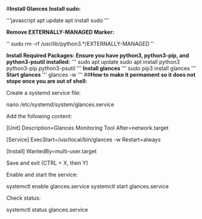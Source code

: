 #**Install Glances**
**Install sudo:**

'''javascript
apt update
apt install sudo
'''

**Remove EXTERNALLY-MANAGED Marker:**

''
sudo rm -rf /usr/lib/python3.*/EXTERNALLY-MANAGED
''

**Install Required Packages: Ensure you have python3, python3-pip, and python3-psutil installed:**
'''
sudo apt update
sudo apt install python3 python3-pip python3-psutil
'''
**Install glances**
'''
sudo pip3 install glances
'''
**Start glances**
'''
glances -w
'''
##**How to make it permament so it does not stope once you are out of shell:**

Create a systemd service file:

nano /etc/systemd/system/glances.service

Add the following content:

[Unit]
Description=Glances Monitoring Tool
After=network.target

[Service]
ExecStart=/usr/local/bin/glances -w
Restart=always

[Install]
WantedBy=multi-user.target

Save and exit (CTRL + X, then Y)

Enable and start the service:

systemctl enable glances.service
systemctl start glances.service

Check status:

systemctl status glances.service
